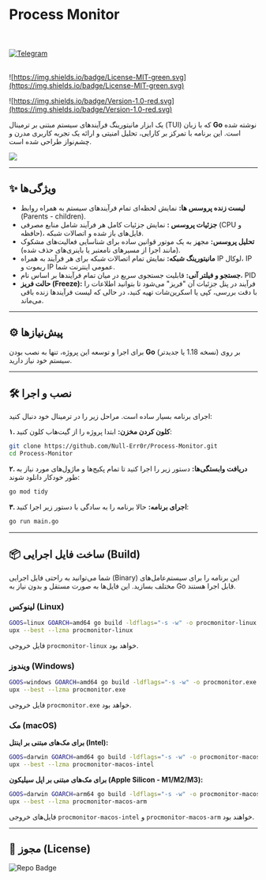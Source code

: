 #  Process Monitor
<div align="left">
  <br><br>
  <a href="https://t.me/NullError_ir" target="_blank">
    <img src="https://img.shields.io/badge/Telegram-black?style=for-the-badge&logo=Telegram" alt="Telegram" />
  </a>
</div>
<br>

![https://img.shields.io/badge/License-MIT-green.svg](https://img.shields.io/badge/License-MIT-green.svg)

![https://img.shields.io/badge/Version-1.0-red.svg](https://img.shields.io/badge/Version-1.0-red.svg)


یک ابزار مانیتورینگ فرآیندهای سیستم مبتنی بر ترمینال (TUI) که با زبان **Go** نوشته شده است. این برنامه با تمرکز بر کارایی، تحلیل امنیتی و ارائه یک تجربه کاربری مدرن و چشم‌نواز طراحی شده است. 

![ ](screenshots/screen.png)


-----

## ✨ ویژگی‌ها

  * **لیست زنده پروسس ها:** نمایش لحظه‌ای تمام فرآیندهای سیستم به همراه روابط (Parents - children).
  * **جزئیات پروسس :** نمایش جزئیات کامل هر فرآیند شامل منابع مصرفی (CPU و حافظه)، فایل‌های باز شده و اتصالات شبکه.
  * **تحلیل پروسس:** مجهز به یک موتور قوانین ساده برای شناسایی فعالیت‌های مشکوک (مانند اجرا از مسیرهای نامعتبر یا باینری‌های حذف شده).
  * **مانیتورینگ شبکه:** نمایش تمام اتصالات شبکه برای هر فرآیند به همراه IP لوکال، IP ریموت و IP عمومی اینترنت شما.
  * **جستجو و فیلتر آنی:** قابلیت جستجوی سریع در میان تمام فرآیندها بر اساس نام، PID 
  * **حالت فریز (Freeze):**  فرآیند در پنل جزئیات آن "فریز" می‌شود تا بتوانید اطلاعات را با دقت بررسی، کپی یا اسکرین‌شات تهیه کنید، در حالی که لیست فرآیندها زنده باقی می‌ماند.

-----

## ⚙️ پیش‌نیازها

برای اجرا و توسعه این پروژه، تنها به نصب بودن **Go** (نسخه 1.18 یا جدیدتر) بر روی سیستم خود نیاز دارید.

-----

## 🛠️ نصب و اجرا

اجرای برنامه بسیار ساده است. مراحل زیر را در ترمینال خود دنبال کنید:

**۱. کلون کردن مخزن:**
ابتدا پروژه را از گیت‌هاب کلون کنید:

```bash
git clone https://github.com/Null-Err0r/Process-Monitor.git
cd Process-Monitor
```

**۲. دریافت وابستگی‌ها:**
دستور زیر را اجرا کنید تا تمام پکیج‌ها و ماژول‌های مورد نیاز به طور خودکار دانلود شوند:

```bash
go mod tidy
```

**۳. اجرای برنامه:**
حالا برنامه را به سادگی با دستور زیر اجرا کنید:

```bash
go run main.go
```

-----

## 📦 ساخت فایل اجرایی (Build)

شما می‌توانید به راحتی فایل اجرایی (Binary) این برنامه را برای سیستم‌عامل‌های مختلف بسازید. این فایل‌ها به صورت مستقل و بدون نیاز به Go قابل اجرا هستند.

### لینوکس (Linux)

```bash
GOOS=linux GOARCH=amd64 go build -ldflags="-s -w" -o procmonitor-linux main.go
upx --best --lzma procmonitor-linux
```

فایل خروجی `procmonitor-linux` خواهد بود.

### ویندوز (Windows)

```bash
GOOS=windows GOARCH=amd64 go build -ldflags="-s -w" -o procmonitor.exe main.go
upx --best --lzma procmonitor.exe
```

فایل خروجی `procmonitor.exe` خواهد بود.

### مک (macOS)

**برای مک‌های مبتنی بر اینتل (Intel):**

```bash
GOOS=darwin GOARCH=amd64 go build -ldflags="-s -w" -o procmonitor-macos-intel main.go
upx --best --lzma procmonitor-macos-intel
```

**برای مک‌های مبتنی بر اپل سیلیکون (Apple Silicon - M1/M2/M3):**

```bash
GOOS=darwin GOARCH=arm64 go build -ldflags="-s -w" -o procmonitor-macos-arm main.go
upx --best --lzma procmonitor-macos-arm
```

فایل‌های خروجی `procmonitor-macos-intel` و `procmonitor-macos-arm` خواهند بود.

-----

## 📄 مجوز (License)


![Repo Badge](https://visitor-badge.laobi.icu/badge?page_id=null-err0r.Process-Monitor) 
